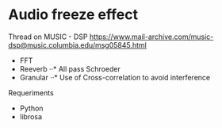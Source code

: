 # Audio freeze effect

Thread on MUSIC - DSP
https://www.mail-archive.com/music-dsp@music.columbia.edu/msg05845.html


* FFT
* Reeverb
··* All pass Schroeder 
* Granular
··* Use of Cross-correlation to avoid interference


Requeriments 

- Python 
- librosa
